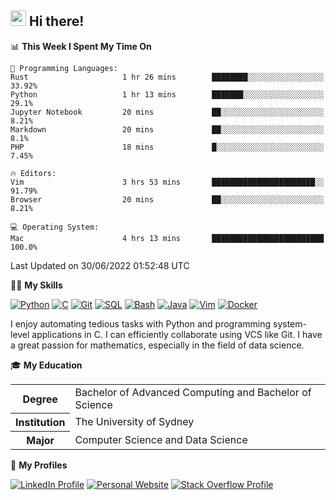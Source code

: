 ## <a href="#"><img src="https://media.giphy.com/media/hvRJCLFzcasrR4ia7z/giphy.gif" width="25px" height="25px"></a> Hi there!

<!--START_SECTION:waka-->
📊 **This Week I Spent My Time On** 

```text
💬 Programming Languages: 
Rust                     1 hr 26 mins        ████████░░░░░░░░░░░░░░░░░   33.92% 
Python                   1 hr 13 mins        ███████░░░░░░░░░░░░░░░░░░   29.1% 
Jupyter Notebook         20 mins             ██░░░░░░░░░░░░░░░░░░░░░░░   8.21% 
Markdown                 20 mins             ██░░░░░░░░░░░░░░░░░░░░░░░   8.1% 
PHP                      18 mins             █░░░░░░░░░░░░░░░░░░░░░░░░   7.45%

🔥 Editors: 
Vim                      3 hrs 53 mins       ███████████████████████░░   91.79% 
Browser                  20 mins             ██░░░░░░░░░░░░░░░░░░░░░░░   8.21%

💻 Operating System: 
Mac                      4 hrs 13 mins       █████████████████████████   100.0%

```


 Last Updated on 30/06/2022 01:52:48 UTC
<!--END_SECTION:waka-->

💪🏻 **My Skills**

[![Python](https://img.shields.io/badge/-Python-yellow?style=flat-square&logo=Python)](#)
[![C     ](https://img.shields.io/badge/-C-blue?style=flat-square&logo=C)](#)
[![Git   ](https://img.shields.io/badge/-Git-grey?style=flat-square&logo=Git)](#)
[![SQL   ](https://img.shields.io/badge/-SQL-grey?style=flat-square&logo=SQLite)](#)
[![Bash  ](https://img.shields.io/badge/-Bash-grey?style=flat-square&logo=GNU-Bash)](#)
[![Java  ](https://img.shields.io/badge/-Java-grey?style=flat-square&logo=OpenJDK)](#)
[![Vim   ](https://img.shields.io/badge/-Vim-grey?style=flat-square&logo=Vim)](#)
[![Docker](https://img.shields.io/badge/-Docker-grey?style=flat-square&logo=Docker)](#)

I enjoy automating tedious tasks with Python and programming system-level applications in C. I can efficiently collaborate using VCS like Git. I have a great passion for mathematics, especially in the field of data science.

🎓 **My Education**

<table>
<tr>
    <th>Degree</th>
    <td>Bachelor of Advanced Computing and Bachelor of Science</td>
</tr>
<tr>
    <th>Institution</th>
    <td>The University of Sydney</td>
</tr>
<tr>
    <th>Major</th>
    <td>Computer Science and Data Science</td>
</tr>
</table>

🔗 **My Profiles**

[![LinkedIn Profile](https://img.shields.io/badge/-LinkedIn-blue?style=social&logo=LinkedIn)](https://www.linkedin.com/in/ziao-ji)
[![Personal Website](https://img.shields.io/badge/-Personal%20Website-blue?style=social&logo=Bootstrap)](https://www.jiziao.works)
[![Stack Overflow Profile](https://img.shields.io/badge/-Stack%20Overflow-blue?style=social&logo=StackOverflow)](https://stackoverflow.com/users/11658924/spearandshield)

